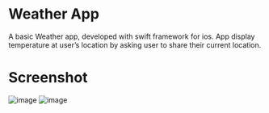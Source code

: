# Weather App

A basic Weather app, developed with swift framework for ios. App display temperature at user’s location by asking user to share their current location.

# Screenshot 
![image](https://github.com/AnshikaSrivastava25/WeatherApp-Swift-/assets/75130949/1b2bc0a9-53ab-462d-8c1e-f8ebd951ab2f)
![image](https://github.com/AnshikaSrivastava25/WeatherApp-Swift-/assets/75130949/8d587779-2514-4028-b86b-e175086ebffa)

